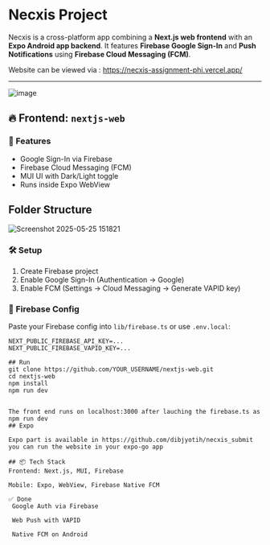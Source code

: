 # Necxis Project

Necxis is a cross-platform app combining a **Next.js web frontend** with an **Expo Android app backend**. It features **Firebase Google Sign-In** and **Push Notifications** using **Firebase Cloud Messaging (FCM)**.

Website can be viewed via : https://necxis-assignment-phi.vercel.app/

---
![image](https://github.com/user-attachments/assets/28193182-a54b-4dbb-a08f-d57d7d5fb6d3)



## 🔥 Frontend: `nextjs-web`

### 🔧 Features
- Google Sign-In via Firebase
- Firebase Cloud Messaging (FCM)
- MUI UI with Dark/Light toggle
- Runs inside Expo WebView

## Folder Structure
![Screenshot 2025-05-25 151821](https://github.com/user-attachments/assets/f086bcbf-2efa-4dd4-8ae1-0736aba8f331)

### 🛠 Setup
1. Create Firebase project
2. Enable Google Sign-In (Authentication → Google)
3. Enable FCM (Settings → Cloud Messaging → Generate VAPID key)

### 📁 Firebase Config
Paste your Firebase config into `lib/firebase.ts` or use `.env.local`:
```env
NEXT_PUBLIC_FIREBASE_API_KEY=...
NEXT_PUBLIC_FIREBASE_VAPID_KEY=...

## Run
git clone https://github.com/YOUR_USERNAME/nextjs-web.git
cd nextjs-web
npm install
npm run dev


The front end runs on localhost:3000 after lauching the firebase.ts as npm run dev
## Expo

Expo part is available in https://github.com/dibjyotih/necxis_submit
you can run the website in your expo-go app

## 📦 Tech Stack
Frontend: Next.js, MUI, Firebase

Mobile: Expo, WebView, Firebase Native FCM

✅ Done
 Google Auth via Firebase

 Web Push with VAPID

 Native FCM on Android
